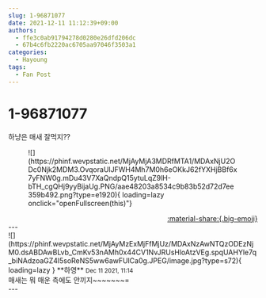 ```yaml
---
slug: 1-96871077
date: 2021-12-11 11:12:39+09:00
authors:
  - ffe3c0ab91794278d0280e26dfd206dc
  - 67b4c6fb2220ac6705aa97046f3503a1
categories:
  - Hayoung
tags:
  - Fan Post
---
```


# 1-96871077

<div class="post-container" markdown="1">
<div class="content-container md-sidebar__scrollwrap" markdown="1">

하냥은 매새 잘먹지??
<figure markdown="1">
![](https://phinf.wevpstatic.net/MjAyMjA3MDRfMTA1/MDAxNjU2ODc0Njk2MDM3.OvqoraUlJFWH4Mh7M0h6eOKkJ62fYXHjBBf6x7yFNW0g.mDu43V7XaQndpQ15ytuLqZ9lH-bTH_cgQHj9yyBijaUg.PNG/aae48203a8534c9b83b52d72d7ee359b492.png?type=e1920){ loading=lazy onclick="openFullscreen(this)"}
</figure>


</div>
</div>

<div style="text-align: right;" markdown="1">
<a href="https://weverse.io/fromis9/fanpost/1-96871077" style="text-align: right;">:material-share:{.big-emoji}</a>
</div>
---

<div class="comments-container md-sidebar__scrollwrap" markdown="1">
<div class="comment" markdown="1">
<div class='id-container' markdown="1">
![](https://phinf.wevpstatic.net/MjAyMzExMjFfMjUz/MDAxNzAwNTQzODEzNjM0.dsABDAwBLvb_CmKv53nAMh0x44CV1NvJRUsHloAtzVEg.spqUAHYle7q_biNAdzoaGZ4l5soReNS5ww6awFUlCa0g.JPEG/image.jpg?type=s72){ loading=lazy }
**<span class="artist">하영</span>** <small>Dec 11 2021, 11:14</small><br>
</div>
<div class='comment-body' markdown="1">
매새는 뭐 매운 측에도 안끼지~~~~~~~=
</div>
</div>
</div>
---
